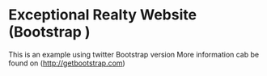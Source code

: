 # Exceptional Realty Website (Bootstrap )
This is an example using twitter Bootstrap version
More information cab be found on (http://getbootstrap.com)
